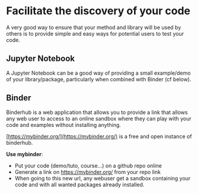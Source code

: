 # Facilitate the discovery of your code

A very good way to ensure that your method and library will be used by others is to provide simple and easy ways for potential users to test your code.

## Jupyter Notebook
A Jupyter Notebook can be a good way of providing a small example/demo of your library/package, particularly when combined with Binder (cf below).

## Binder

Binderhub is a web application that allows you to provide a link that allows any web user to access to an online sandbox where they can play with your code and examples without installing anything.

[https://mybinder.org/](https://mybinder.org/) is a free and open instance of binderhub.

**Use mybinder**:

- Put your code (demo/tuto, course...) on a github repo online
- Generate a link on https://mybinder.org/ from your repo link
- When going to this new url, any webuser get a sandbox containing your code and with all wanted packages already installed.
